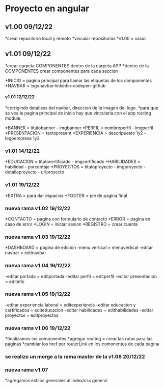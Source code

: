 # Proyecto en angular

## v1.00 09/12/22
*crear repositorio local y remoto
*vincular repositorios
*v1.00 = vacio

## v1.01 09/12/22
*crear carpeta COMPONENTES dentro de la carpeta APP
*dentro de la COMPONENTES crear componentes para cada seccion

*INICIO = pagina principal para llamar las etiquetas de los componentes
*NAVBAR = logonavbar-linkedin-codepen-github

#### v1.01 12/12/22
*corrigindo detalless del navbar, direccion de la imagen del logo.
*para que se vea la pagina principal de inicio hay que vincularla con el app routing module.

*BANNER = titulobanner - imgbanner
*PERFIL = nombreperfil - imgperfil
*PRESENTACION = textopresent
*EXPERIENCIA = descripuesto 1y2 - logoempresa 1y2

### v1.01 14/12/22
*EDUCACION = titulocertificado - imgcertificado
*HABILIDADES = habilidad - porcentaje
*PROYECTOS = tituloproyecto - imgproyecto - detalleproyecto - urlproyecto

### v1.01 19/12/22
*EXTRA = para dar espacios
*FOOTER = pie de pagina final

### nueva rama v1.02 19/12/22
*CONTACTO = pagina con formulario de contacto
*ERROR = pagina en caso de error
*LOGIN = iniciar sesion
*REGISTRO = crear cuenta

### nueva rama v1.03 19/12/22
*DASHBOARD = pagina de edicion
-menu vertical = menuvertical
-editar navbar = editnavbar

### nueva rama v1.04 19/12/22
-editar portada = editportada
-editar perfil = editperfil
-editar presentacion = editinfo

### nueva rama v1.05 19/12/22
-editar experiencia laboral = editexperiencia
-editar educacion y certificados = editeducacion
-editar habilidades = edithabilidades
-editar proyectos = editproyectos

### nueva rama v1.06 19/12/22
*finalizamos los componentes
*agregar routing = crear las rutas para las paginas
*cambiar los href por routerLink en los comonentes de cada pagina

### se realizo un merge a la rama master de la v1.06 20/12/22

### nueva rama v1.07
*agregamos estilos generales al index/css general




